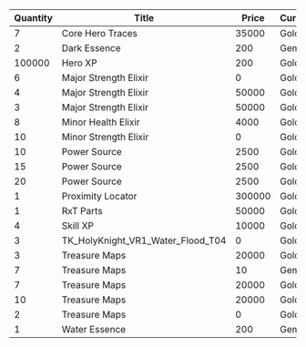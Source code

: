 | Quantity | Title | Price | Currency |  Dev Name |
| -------- | ----- | ----- | -------- |  -------- |
| 7 | Core Hero Traces | 35000 | Gold | Marketplace.L06.Page01.Token.02 |
| 2 | Dark Essence | 200 | Gems | Marketplace.L12.Page01.Reagent.06 |
| 100000 | Hero XP | 200 | Gold | Marketplace.L02.Page01.XP.01 |
| 6 | Major Strength Elixir | 0 | Gold | Marketplace.L08.Page01.Free.25 |
| 4 | Major Strength Elixir | 50000 | Gold | Marketplace.L09.Page01.MajorElixir.03 |
| 3 | Major Strength Elixir | 50000 | Gold | Marketplace.L14.Page01.ElixirAll.04 |
| 8 | Minor Health Elixir | 4000 | Gold | Marketplace.L04.Page01.MinorElixir.02 |
| 10 | Minor Strength Elixir | 0 | Gold | Marketplace.L01.Page01.Free.04 |
| 10 | Power Source | 2500 | Gold | Marketplace.L05.Page01.PowerSource.01 |
| 15 | Power Source | 2500 | Gold | Marketplace.L10.Page01.PowerSource.04 |
| 20 | Power Source | 2500 | Gold | Marketplace.L15.Page01.PowerSource.07 |
| 1 | Proximity Locator | 300000 | Gold | Marketplace.L18.Page01.Hero.01 |
| 1 | RxT Parts | 50000 | Gold | Marketplace.L19.Page01.Misc.16 |
| 4 | Skill XP | 10000 | Gold | Marketplace.L13.Page01.MapsMisc.04 |
| 3 | TK_HolyKnight_VR1_Water_Flood_T04 | 0 | Gold | Marketplace.L01.Page1.VIP5.FreeBonus.26 |
| 3 | Treasure Maps | 20000 | Gold | Marketplace.L03.Page01.MapFragments.01 |
| 7 | Treasure Maps | 10 | Gems | Marketplace.L07.Page01.MapFragments.05 |
| 7 | Treasure Maps | 20000 | Gold | Marketplace.L11.Page01.TreasureMap.01 |
| 10 | Treasure Maps | 20000 | Gold | Marketplace.L16.Page01.TreasureMap.04 |
| 2 | Treasure Maps | 0 | Gold | Marketplace.L20.Page01.Free.56 |
| 1 | Water Essence | 200 | Gems | Marketplace.L17.Page01.Shard.05 |
